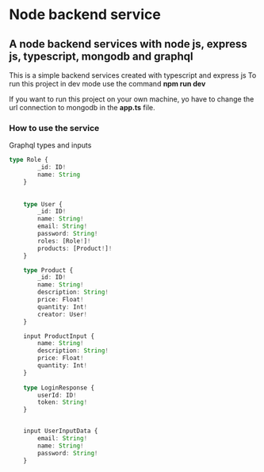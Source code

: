 # Node backend service
## A node backend services with node js, express js, typescript, mongodb and graphql

This is a simple backend services created with typescript and express js
To run this project in dev mode use the command **npm run dev**

If you want to run this project on your own machine, yo have to change the url connection to mongodb in the **app.ts** file.

### How to use the service

Graphql types and inputs

```typescript
type Role {
        _id: ID!
        name: String
    }
    
    
    type User {
        _id: ID!
        name: String!
        email: String!
        password: String!
        roles: [Role!]!
        products: [Product!]!
    }

    type Product {
        _id: ID!
        name: String!
        description: String!
        price: Float!
        quantity: Int!
        creator: User!
    }

    input ProductInput {
        name: String!
        description: String!
        price: Float!
        quantity: Int!
    }
    
    type LoginResponse {
        userId: ID!
        token: String!
    }


    input UserInputData {
        email: String!
        name: String!
        password: String!
    }
